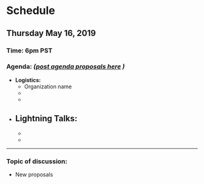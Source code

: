 # Schedule

## Thursday May 16, 2019 
### **Time:** 6pm PST
  
### **Agenda:** *([post agenda proposals here](https://github.com/open-metaverse-gathering/schedule/issues/2) )*
 - **Logistics:** 
   - Organization name
   - 
   - 
 - **Lightning Talks:**
   - 
   - 
   - 
   
------------------------------------------ 
   
### **Topic of discussion:**
   
- New proposals
